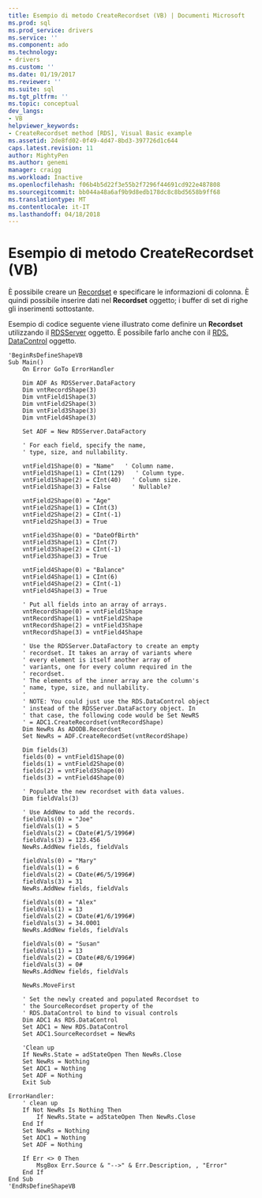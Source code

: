 ```yaml
---
title: Esempio di metodo CreateRecordset (VB) | Documenti Microsoft
ms.prod: sql
ms.prod_service: drivers
ms.service: ''
ms.component: ado
ms.technology:
- drivers
ms.custom: ''
ms.date: 01/19/2017
ms.reviewer: ''
ms.suite: sql
ms.tgt_pltfrm: ''
ms.topic: conceptual
dev_langs:
- VB
helpviewer_keywords:
- CreateRecordset method [RDS], Visual Basic example
ms.assetid: 2de8fd02-0f49-4d47-8bd3-397726d1c644
caps.latest.revision: 11
author: MightyPen
ms.author: genemi
manager: craigg
ms.workload: Inactive
ms.openlocfilehash: f06b4b5d22f3e55b2f7296f44691cd922e487808
ms.sourcegitcommit: bb044a48a6af9b9d8edb178dc8c8bd5658b9ff68
ms.translationtype: MT
ms.contentlocale: it-IT
ms.lasthandoff: 04/18/2018
---
```

# <a name="createrecordset-method-example-vb"></a>Esempio di metodo CreateRecordset (VB)
È possibile creare un [Recordset](../../../ado/reference/ado-api/recordset-object-ado.md) e specificare le informazioni di colonna. È quindi possibile inserire dati nel **Recordset** oggetto; i buffer di set di righe gli inserimenti sottostante.  
  
 Esempio di codice seguente viene illustrato come definire un **Recordset** utilizzando il [RDSServer](../../../ado/reference/rds-api/datafactory-object-rdsserver.md) oggetto. È possibile farlo anche con il [RDS. DataControl](../../../ado/reference/rds-api/datacontrol-object-rds.md) oggetto.  
  
```  
'BeginRsDefineShapeVB  
Sub Main()  
    On Error GoTo ErrorHandler  
  
    Dim ADF As RDSServer.DataFactory  
    Dim vntRecordShape(3)  
    Dim vntField1Shape(3)  
    Dim vntField2Shape(3)  
    Dim vntField3Shape(3)  
    Dim vntField4Shape(3)  
  
    Set ADF = New RDSServer.DataFactory  
  
    ' For each field, specify the name,  
    ' type, size, and nullability.  
  
    vntField1Shape(0) = "Name"   ' Column name.  
    vntField1Shape(1) = CInt(129)   ' Column type.  
    vntField1Shape(2) = CInt(40)   ' Column size.  
    vntField1Shape(3) = False      ' Nullable?  
  
    vntField2Shape(0) = "Age"  
    vntField2Shape(1) = CInt(3)  
    vntField2Shape(2) = CInt(-1)  
    vntField2Shape(3) = True  
  
    vntField3Shape(0) = "DateOfBirth"  
    vntField3Shape(1) = CInt(7)  
    vntField3Shape(2) = CInt(-1)  
    vntField3Shape(3) = True  
  
    vntField4Shape(0) = "Balance"  
    vntField4Shape(1) = CInt(6)  
    vntField4Shape(2) = CInt(-1)  
    vntField4Shape(3) = True  
  
    ' Put all fields into an array of arrays.  
    vntRecordShape(0) = vntField1Shape  
    vntRecordShape(1) = vntField2Shape  
    vntRecordShape(2) = vntField3Shape  
    vntRecordShape(3) = vntField4Shape  
  
    ' Use the RDSServer.DataFactory to create an empty  
    ' recordset. It takes an array of variants where  
    ' every element is itself another array of  
    ' variants, one for every column required in the  
    ' recordset.  
    ' The elements of the inner array are the column's  
    ' name, type, size, and nullability.  
    '  
    ' NOTE: You could just use the RDS.DataControl object  
    ' instead of the RDSServer.DataFactory object. In  
    ' that case, the following code would be Set NewRS  
    ' = ADC1.CreateRecordset(vntRecordShape)  
    Dim NewRs As ADODB.Recordset  
    Set NewRs = ADF.CreateRecordSet(vntRecordShape)  
  
    Dim fields(3)  
    fields(0) = vntField1Shape(0)  
    fields(1) = vntField2Shape(0)  
    fields(2) = vntField3Shape(0)  
    fields(3) = vntField4Shape(0)  
  
    ' Populate the new recordset with data values.  
    Dim fieldVals(3)  
  
    ' Use AddNew to add the records.  
    fieldVals(0) = "Joe"  
    fieldVals(1) = 5  
    fieldVals(2) = CDate(#1/5/1996#)  
    fieldVals(3) = 123.456  
    NewRs.AddNew fields, fieldVals  
  
    fieldVals(0) = "Mary"  
    fieldVals(1) = 6  
    fieldVals(2) = CDate(#6/5/1996#)  
    fieldVals(3) = 31  
    NewRs.AddNew fields, fieldVals  
  
    fieldVals(0) = "Alex"  
    fieldVals(1) = 13  
    fieldVals(2) = CDate(#1/6/1996#)  
    fieldVals(3) = 34.0001  
    NewRs.AddNew fields, fieldVals  
  
    fieldVals(0) = "Susan"  
    fieldVals(1) = 13  
    fieldVals(2) = CDate(#8/6/1996#)  
    fieldVals(3) = 0#  
    NewRs.AddNew fields, fieldVals  
  
    NewRs.MoveFirst  
  
    ' Set the newly created and populated Recordset to  
    ' the SourceRecordset property of the  
    ' RDS.DataControl to bind to visual controls  
    Dim ADC1 As RDS.DataControl  
    Set ADC1 = New RDS.DataControl  
    Set ADC1.SourceRecordset = NewRs  
  
    'Clean up  
    If NewRs.State = adStateOpen Then NewRs.Close  
    Set NewRs = Nothing  
    Set ADC1 = Nothing  
    Set ADF = Nothing  
    Exit Sub  
  
ErrorHandler:  
    ' clean up  
    If Not NewRs Is Nothing Then  
        If NewRs.State = adStateOpen Then NewRs.Close  
    End If  
    Set NewRs = Nothing  
    Set ADC1 = Nothing  
    Set ADF = Nothing  
  
    If Err <> 0 Then  
        MsgBox Err.Source & "-->" & Err.Description, , "Error"  
    End If  
End Sub  
'EndRsDefineShapeVB  
```
